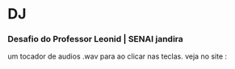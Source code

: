 # DJ
### Desafio do Professor Leonid | SENAI jandira
um tocador de audios .wav para ao clicar nas teclas. veja no site :

